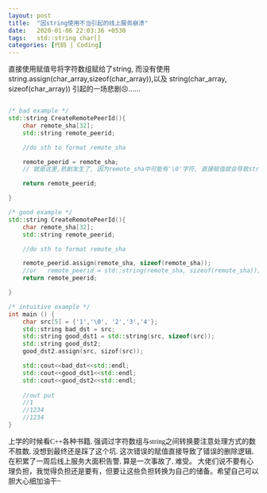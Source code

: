 ```yaml
---
layout: post
title:  "因string使用不当引起的线上服务崩溃"
date:   2020-01-06 22:03:36 +0530
tags:   std::string char[]
categories: [代码 | Coding]
---
```

直接使用赋值号将字符数组赋给了string, 而没有使用string.assign(char_array,sizeof(char_array)),以及 string(char_array, sizeof(char_array)) 引起的一场悲剧:persevere:...... 

```c++

/* bad example */
std::string CreateRemotePeerId(){
    char remote_sha[32];
    std::string remote_peerid;

    //do sth to format remote_sha

    remote_peerid = remote_sha; 
    // 就是这里,悲剧发生了, 因为remote_sha中可能有'\0'字符, 直接赋值就会导致string被截断.

    return remote_peerid;  

}

/* good example */
std::string CreateRemotePeerId(){
    char remote_sha[32];
    std::string remote_peerid;

    //do sth to format remote_sha

    remote_peerid.assign(remote_sha, sizeof(remote_sha)); 
    //or   remote_peerid = std::string(remote_sha, sizeof(remote_sha));
    return remote_peerid;

}

/* intuitive example */
int main () {
    char src[5] = {'1','\0', '2','3','4'};
    std::string bad_dst = src;
    std::string good_dst1 = std::string(src, sizeof(src));
    std::string good_dst2;
    good_dst2.assign(src, sizof(src));

    std::cout<<bad_dst<<std::endl;
    std::cout<<good_dst1<<std::endl;
    std::cout<<good_dst2<<std::endl;
    
    //out put
    //1
    //1234
    //1234
}

```

<font face="微软雅黑" >上学的时候看C++各种书籍, 强调过字符数组与string之间转换要注意处理方式的数不胜数, 没想到最终还是踩了这个坑. 这次错误的赋值直接导致了错误的删除逻辑, 在积累了一周后线上服务大面积告警, 算是一次事故了, 难受。 大佬们说不要有心理负担，我觉得负担还是要有，但要让这些负担转换为自己的储备。希望自己可以胆大心细加油干~ :muscle:</font>
